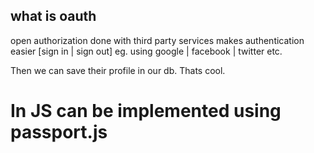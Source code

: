 ## what is oauth

 open authorization
 done with third party services
 makes authentication easier [sign in | sign out]
 eg. using google | facebook | twitter etc.

 Then we can save their profile in our db.
 Thats cool.


 # In JS can be implemented using passport.js
